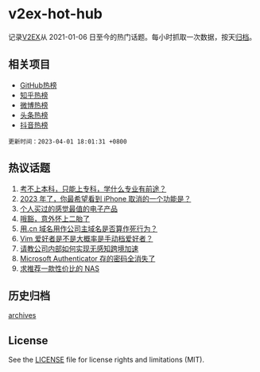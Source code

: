 # v2ex-hot-hub

 记录[V2EX](https://www.v2ex.com/)从 2021-01-06 日至今的热门话题。每小时抓取一次数据，按天[归档](archives)。
 
 ## 相关项目

- [GitHub热榜](https://github.com/it985/github-hot-hub)
- [知乎热榜](https://github.com/it985/zhihu-hot-hub)
- [微博热榜](https://github.com/it985/weibo-hot-hub)
- [头条热榜](https://github.com/it985/toutiao-hot-hub)
- [抖音热榜](https://github.com/it985/douyin-hot-hub)


 `更新时间：2023-04-01 18:01:31 +0800`

## 热议话题

1. [考不上本科，只能上专科，学什么专业有前途？](https://www.v2ex.com/t/928846)
1. [2023 年了，你最希望看到 iPhone 取消的一个功能是？](https://www.v2ex.com/t/928834)
1. [个人买过的感觉最值的电子产品](https://www.v2ex.com/t/928951)
1. [哦豁，意外怀上二胎了](https://www.v2ex.com/t/928930)
1. [用.cn 域名用作公司主域名是否算作死行为？](https://www.v2ex.com/t/928888)
1. [Vim 爱好者是不是大概率是手动档爱好者？](https://www.v2ex.com/t/928942)
1. [请教公司内部如何实现无感知跨境加速](https://www.v2ex.com/t/928907)
1. [Microsoft Authenticator 存的密码全消失了](https://www.v2ex.com/t/928913)
1. [求推荐一款性价比的 NAS](https://www.v2ex.com/t/928903)

## 历史归档

[archives](archives)

## License

See the [LICENSE](LICENSE) file for license rights and limitations (MIT).
